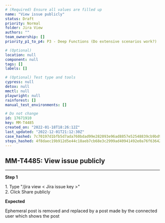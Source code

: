 ```yaml
---
# (Required) Ensure all values are filled up
name: "View issue publicly"
status: Draft
priority: Normal
folder: Jira View
authors: ""
team_ownership: []
priority_p1_to_p4: P3 - Deep Functions (Do extensive scenarios work?)

# (Optional)
location: null
component: null
tags: []
labels: []

# (Optional) Test type and tools
cypress: null
detox: null
mmctl: null
playwright: null
rainforest: []
manual_test_environments: []

# Do not change
id: 17671910
key: MM-T4485
created_on: "2022-01-18T18:26:12Z"
last_updated: "2022-12-01T21:12:30Z"
case_hashed: 7c70197d1bfb5d7ada760bdad99e282093e96ad8857e52548839cb9bd9633c1f38c4d9f2c3f9a557c691907b842dbd92
steps_hashed: 4f8daec19b912d5e44c18aeb7cb68e3c2999ad40941492e0a76f63642f9f3fe14bc0e8d3b1d39b170978ba1211cddc2a
---
```


<!-- (Auto-generated) Based on frontmatter's "key" and "name" -->

## MM-T4485: View issue publicly

---

**Step 1**

1\. Type "/jira view < Jira issue key >"\
2\. Click Share publicly

**Expected**

Ephemeral post is removed and replaced by a post made by the connected user which shows the post
